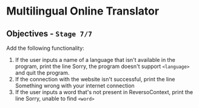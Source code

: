# Multilingual Online Translator

## Objectives - `Stage 7/7`

Add the following functionality:

1. If the user inputs a name of a language that isn't available in the program,
   print the line Sorry, the program doesn't support `<language>` and quit the
   program.
2. If the connection with the website isn't successful, print the line
   Something wrong with your internet connection
3. If the user inputs a word that's not present in ReversoContext, print the
   line Sorry, unable to find `<word>`


